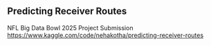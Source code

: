 ## **Predicting Receiver Routes**
NFL Big Data Bowl 2025 Project Submission https://www.kaggle.com/code/nehakotha/predicting-receiver-routes
